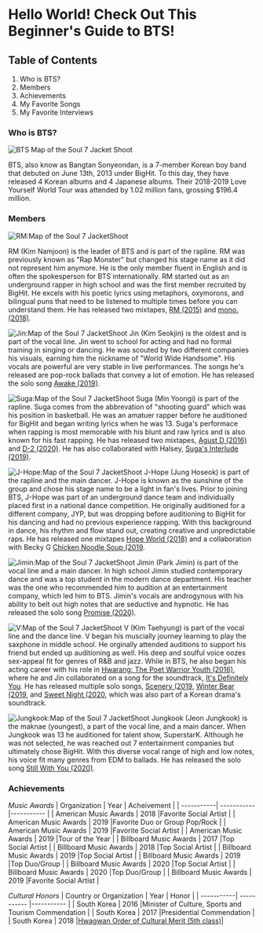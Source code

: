 # **Hello World! Check Out This Beginner's Guide to BTS!**

## **Table of Contents**
1. Who is BTS?
2. Members
3. Achievements
4. My Favorite Songs
5. My Favorite Interviews

### **Who is BTS?**
![BTS Map of the Soul 7 Jacket Shoot](https://ibighit.com/bts/images/bts/profile/profile-kv-m.png)

BTS, also know as Bangtan Sonyeondan, is a 7-member Korean boy band that debuted on June 13th, 2013 under BigHit. To this day, they have released 4 Korean albums and 4 Japanese albums. Their 2018-2019 Love Yourself World Tour was attended by 1.02 million fans, grossing $196.4 million.

### **Members**
![RM:Map of the Soul 7 JacketShoot](https://ibighit.com/bts/images/bts/discography/map_of_the_soul-7/vyJ6tAUrwYZJVQ8F83ja4IXd.jpg)

RM (Kim Namjoon) is the leader of BTS and is part of the rapline. RM was previously known as "Rap Monster" but changed his stage name as it did not represent him anymore. He is the only member fluent in English and is often the spokesperson for BTS internationally. RM started out as an underground rapper in high school and was the first member recruited by BigHit. He excels with his poetic lyrics using metaphors, oxymorons, and bilingual puns that need to be listened to multiple times before you can understand them. 
He has released two mixtapes, [RM (2015)](https://www.youtube.com/watch?v=9glZVktVKVw) and [mono. (2018)](https://www.youtube.com/watch?v=hUb1_zjRSYs).

![Jin:Map of the Soul 7 JacketShoot](https://ibighit.com/bts/images/bts/discography/map_of_the_soul-7/gnfR2KEqZXOzpvr9m0Wmnei2.jpg)
Jin (Kim Seokjin) is the oldest and is part of the vocal line. Jin went to school for acting and had no formal training in singing or dancing. He was scouted by two different companies his visuals, earning him the nickname of "World Wide Handsome". His vocals are powerful are very stable in live performances. The songs he's released are pop-rock ballads that convey a lot of emotion. He has released the solo song [Awake (2019)](https://soundcloud.com/bangtan/tonightbyjin). 

![Suga:Map of the Soul 7 JacketShoot](https://ibighit.com/bts/images/bts/discography/map_of_the_soul-7/d3IYNXCZjreikrFvs6MylEr3.jpg)
Suga (Min Yoongi) is part of the rapline. Suga comes from the abbrevation of "shooting guard" which was his position in basketball. He was an amatuer rapper before he auditioned for BigHit and began writing lyrics when he was 13. Suga's performace when rapping is most memorable with his blunt and raw lyrics and is also known for his fast rapping.  He has released two mixtapes, [Agust D (2016)](https://www.youtube.com/watch?v=nidVHr3H-G8&list=PLc-mCPTDCq44j3kGfGfjSRtWWeF_Ymwls) and [D-2 (2020)](https://www.youtube.com/watch?v=XqE9KxZdJvw). He has also collaborated with Halsey, [Suga's Interlude (2019)](https://www.youtube.com/watch?v=Q5quSXvQtKI).

![J-Hope:Map of the Soul 7 JacketShoot](https://ibighit.com/bts/images/bts/discography/map_of_the_soul-7/SoMzhHAfIuMrgG5mK1w2w5lU.jpg)
J-Hope (Jung Hoseok) is part of the rapline and the main dancer. J-Hope is known as the sunshine of the group and chose his stage name to be a light in fan's lives. Prior to joining BTS, J-Hope was part of an underground dance team and individually placed first in a national dance competition. He originally auditioned for a different company, JYP, but was dropping before auditioning to BigHit for his dancing and had no previous experience rapping. With this background in dance, his rhythm and flow stand out, creating creative and unpredictable raps. He has released one mixtapes [Hope World (2018)](https://www.youtube.com/watch?v=Gt-yOFYSxbs) and a collaboration with Becky G [Chicken Noodle Soup (2019](https://www.youtube.com/watch?v=i23NEQEFpgQ).

![Jimin:Map of the Soul 7 JacketShoot](https://ibighit.com/bts/images/bts/discography/map_of_the_soul-7/DtZhPVBr9NSe4pMN9bYLfznh.jpg)
Jimin (Park Jimin) is part of the vocal line and a main dancer. In high school Jimin studied contemporary dance and was a top student in the modern dance department. His teacher was the one who recommended him to audition at an entertainment company, which led him to BTS. Jimin's vocals are androgynous with his ability to belt out high notes that are seductive and hypnotic. He has released the solo song [Promise (2020)](https://www.youtube.com/watch?v=FHHKZp5gvl4).


![V:Map of the Soul 7 JacketShoot](https://ibighit.com/bts/images/bts/discography/map_of_the_soul-7/zInD3biPWzXWniD41hcezTmR.jpg)
V (Kim Taehyung) is part of the vocal line and the dance line. V began his muscially journey learning to play the saxphone in middle school. He orginally attended auditions to support his friend but ended up auditioning as well. His deep and soulful voice oozes sex-appeal fit for genres of R&B and jazz. While in BTS, he also began his acting career with his role in [Hwarang: The Poet Warrior Youth (2016)](https://en.wikipedia.org/wiki/Hwarang:_The_Poet_Warrior_Youth), where he and Jin collaborated on a song for the soundtrack, [It's Definitely You](https://www.youtube.com/watch?v=tt9nIyzN79Y). He has released multiple solo songs, [Scenery (2019](https://soundcloud.com/bangtan/kimv01), [Winter Bear (2019](https://soundcloud.com/bangtan/kimv02), and [Sweet Night (2020](https://www.youtube.com/watch?v=N5ShoQimivM), which was also part of a Korean drama's soundtrack.


![Jungkook:Map of the Soul 7 JacketShoot](https://ibighit.com/bts/images/bts/discography/map_of_the_soul-7/lcme4aE8Pdh2GLUKWa3vpXqE.jpg)
Jungkook (Jeon Jungkook) is the maknae (youngest), a part of the vocal line, and a main dancer. When Jungkook was 13 he auditioned for talent show, SuperstarK.  Although he was not selected, he was reached out 7 entertainment companies but ultimately chose BigHit. With this diverse vocal range of high and low notes, his voice fit many genres from EDM to ballads. He has released the solo song [Still With You (2020)](https://soundcloud.com/bangtan/thankyouarmy2020). 

### **Achievements**
*Music Awards*
| Organization | Year     | Acheivement |
| -----------| ----------- |----------- |
| American Music Awards     | 2018     |Favorite Social Artist     |
| American Music Awards     | 2019     |Favorite Duo or Group Pop/Rock     |
| American Music Awards     | 2019     |Favorite Social Artist     |
| American Music Awards     | 2019     |Tour of the Year    |
| Billboard Music Awards    | 2017     |Top Social Artist   |
| Billboard Music Awards    | 2018     |Top Social Artist   |
| Billboard Music Awards    | 2019     |Top Social Artist   |
| Billboard Music Awards    | 2019     |Top Duo/Group  |
| Billboard Music Awards    | 2020     |Top Social Artist   |
| Billboard Music Awards    | 2020     |Top Duo/Group  |
| Billboard Music Awards    | 2019     |Favorite Social Artist     |

*Cultural Honors*
| Country or Organization | Year     | Honor |
| -----------| ----------- |----------- |
| South Korea  | 2016     |Minister of Culture, Sports and Tourism Commendation    |
| South Korea  | 2017     |Presidential Commendation   |
| South Korea  | 2018     |[Hwagwan Order of Cultural Merit (5th class)](https://en.wikipedia.org/wiki/Order_of_Cultural_Merit_(South_Korea)#Hwagwan_(Flower_Crown),_5th_Class)|



